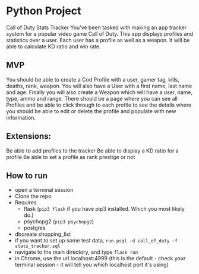 # Python Project

Call of Duty Stats Tracker You’ve been tasked with making an app tracker system for a popular video game Call of Duty. This app displays profiles and statistics over a user. Each user has a profile as well as a weapon. It will be able to calculate KD ratio and win rate.

## MVP
You should be able to create a Cod Profile with a user, gamer tag, kills, deaths, rank, weapon. You will also have a User with a first name, last name and age. Finally you will also create a Weapon which will have a user, name, type, ammo and range.
There should be a page where you can see all Profiles and be able to click through to each profile to see the details where you should be able to edit or delete the profile and populate with new information.

## Extensions: 
Be able to add profiles to the tracker 
Be able to display a KD ratio for a profile 
Be able to set a profile as rank prestige or not

## How to run
- open a terminal session
- Clone the repo
- Requires
    - flask (`pip3 flask` if you have pip3 installed. Which you most likely do.)
    - psychopg2 (`pip3 psychopg2`)
    - postgres
- dbcreate shopping_list
- if you want to set up some test data, `run psql -d call_of_duty -f stats_tracker.sql`
- navigate to the main directory, and type `flask run`
- in Chrome, use the url localhost:4999 (this is the default - check your terminal session - it will tell you which localhost port it's using)

